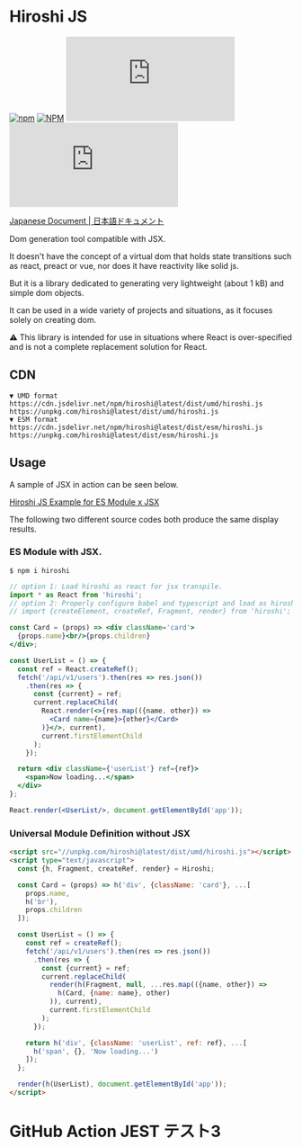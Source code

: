 # Hiroshi JS

[![npm](https://img.shields.io/npm/v/hiroshi)](https://www.npmjs.com/package/hiroshi)
[![NPM](https://img.shields.io/npm/l/hiroshi)](https://github.com/kato83/hiroshi/blob/master/LICENSE.txt)
[![size](http://img.badgesize.io/https://unpkg.com/hiroshi@latest/dist/esm/hiroshi.js?label=size)](https://unpkg.com/hiroshi@latest/dist/esm/hiroshi.js)
[![gzip size](http://img.badgesize.io/https://unpkg.com/hiroshi@latest/dist/esm/hiroshi.js?compression=gzip&label=gzip+size)](https://unpkg.com/hiroshi@latest/dist/esm/hiroshi.js)

[Japanese Document | 日本語ドキュメント](./README_ja.md)

Dom generation tool compatible with JSX.

It doesn't have the concept of a virtual dom that holds state transitions such as react, preact or vue, nor does it have reactivity like solid js.

But it is a library dedicated to generating very lightweight (about 1 kB) and simple dom objects.

It can be used in a wide variety of projects and situations, as it focuses solely on creating dom.

⚠ This library is intended for use in situations where React is over-specified and is not a complete replacement solution for React.

## CDN

```text
▼ UMD format
https://cdn.jsdelivr.net/npm/hiroshi@latest/dist/umd/hiroshi.js
https://unpkg.com/hiroshi@latest/dist/umd/hiroshi.js
▼ ESM format
https://cdn.jsdelivr.net/npm/hiroshi@latest/dist/esm/hiroshi.js
https://unpkg.com/hiroshi@latest/dist/esm/hiroshi.js
```

## Usage

A sample of JSX in action can be seen below.

[Hiroshi JS Example for ES Module x JSX](https://codepen.io/kato83/pen/zYWLPMP)

The following two different source codes both produce the same display results.

### ES Module with JSX.

```shell
$ npm i hiroshi
```

```jsx
// option 1: Load hiroshi as react for jsx transpile.
import * as React from 'hiroshi';
// option 2: Properly configure babel and typescript and load as hiroshi.
// import {createElement, createRef, Fragment, render} from 'hiroshi';

const Card = (props) => <div className='card'>
  {props.name}<br/>{props.children}
</div>;

const UserList = () => {
  const ref = React.createRef();
  fetch('/api/v1/users').then(res => res.json())
    .then(res => {
      const {current} = ref;
      current.replaceChild(
        React.render(<>{res.map(({name, other}) =>
          <Card name={name}>{other}</Card>
        )}</>, current),
        current.firstElementChild
      );
    });

  return <div className={'userList'} ref={ref}>
    <span>Now loading...</span>
  </div>
};

React.render(<UserList/>, document.getElementById('app'));
```

### Universal Module Definition without JSX

```html
<script src="//unpkg.com/hiroshi@latest/dist/umd/hiroshi.js"></script>
<script type="text/javascript">
  const {h, Fragment, createRef, render} = Hiroshi;

  const Card = (props) => h('div', {className: 'card'}, ...[
    props.name,
    h('br'),
    props.children
  ]);

  const UserList = () => {
    const ref = createRef();
    fetch('/api/v1/users').then(res => res.json())
      .then(res => {
        const {current} = ref;
        current.replaceChild(
          render(h(Fragment, null, ...res.map(({name, other}) =>
            h(Card, {name: name}, other)
          )), current),
          current.firstElementChild
        );
      });

    return h('div', {className: 'userList', ref: ref}, ...[
      h('span', {}, 'Now loading...')
    ]);
  };

  render(h(UserList), document.getElementById('app'));
</script>
```

# GitHub Action JEST テスト3
